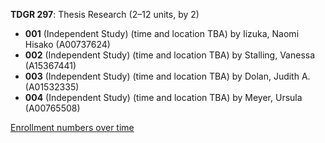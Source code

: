 **TDGR 297**: Thesis Research (2–12 units, by 2)

- **001** (Independent Study) (time and location TBA) by Iizuka, Naomi Hisako (A00737624)
- **002** (Independent Study) (time and location TBA) by Stalling, Vanessa (A15367441)
- **003** (Independent Study) (time and location TBA) by Dolan, Judith A. (A01532335)
- **004** (Independent Study) (time and location TBA) by Meyer, Ursula (A00765508)

[Enrollment numbers over time](./TDGR297.tsv)
